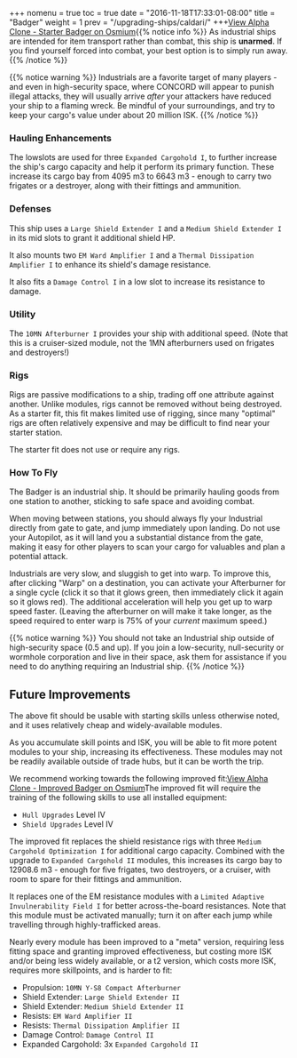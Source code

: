 +++ nomenu = true toc = true date = "2016-11-18T17:33:01-08:00" title = "Badger" weight = 1 prev = "/upgrading-ships/caldari/" +++<object type="image/svg+xml" data="https://o.smium.org/api/convert/118481/svg/118481-alpha-clone---starter-badger.svg?privatetoken=1102763042573123584"><a href="https://o.smium.org/loadout/private/118481/1102763042573123584">View Alpha Clone - Starter Badger on Osmium</a></object>{{% notice info %}} As industrial ships are intended for item transport rather than combat, this ship is **unarmed**. If you find yourself forced into combat, your best option is to simply run away. {{% /notice %}}

{{% notice warning %}} Industrials are a favorite target of many players - and even in high-security space, where CONCORD will appear to punish illegal attacks, they will usually arrive *after* your attackers have reduced your ship to a flaming wreck. Be mindful of your surroundings, and try to keep your cargo's value under about 20 million ISK. {{% /notice %}}

### Hauling Enhancements

The lowslots are used for three `Expanded Cargohold I`, to further increase the ship's cargo capacity and help it perform its primary function. These increase its cargo bay from 4095 m3 to 6643 m3 - enough to carry two frigates or a destroyer, along with their fittings and ammunition.

### Defenses

This ship uses a `Large Shield Extender I` and a `Medium Shield Extender I` in its mid slots to grant it additional shield HP.

It also mounts two `EM Ward Amplifier I` and a `Thermal Dissipation Amplifier I` to enhance its shield's damage resistance.

It also fits a `Damage Control I` in a low slot to increase its resistance to damage.

### Utility

The `10MN Afterburner I` provides your ship with additional speed. (Note that this is a cruiser-sized module, not the 1MN afterburners used on frigates and destroyers!)

### Rigs

Rigs are passive modifications to a ship, trading off one attribute against another. Unlike modules, rigs cannot be removed without being destroyed. As a starter fit, this fit makes limited use of rigging, since many "optimal" rigs are often relatively expensive and may be difficult to find near your starter station.

The starter fit does not use or require any rigs.

### How To Fly

The Badger is an industrial ship. It should be primarily hauling goods from one station to another, sticking to safe space and avoiding combat.

When moving between stations, you should always fly your Industrial directly from gate to gate, and jump immediately upon landing. Do not use your Autopilot, as it will land you a substantial distance from the gate, making it easy for other players to scan your cargo for valuables and plan a potential attack.

Industrials are very slow, and sluggish to get into warp. To improve this, after clicking "Warp" on a destination, you can activate your Afterburner for a single cycle (click it so that it glows green, then immediately click it again so it glows red). The additional acceleration will help you get up to warp speed faster. (Leaving the afterburner on will make it take longer, as the speed required to enter warp is 75% of your *current* maximum speed.)

{{% notice warning %}} You should not take an Industrial ship outside of high-security space (0.5 and up). If you join a low-security, null-security or wormhole corporation and live in their space, ask them for assistance if you need to do anything requiring an Industrial ship. {{% /notice %}}

## Future Improvements

The above fit should be usable with starting skills unless otherwise noted, and it uses relatively cheap and widely-available modules.

As you accumulate skill points and ISK, you will be able to fit more potent modules to your ship, increasing its effectiveness. These modules may not be readily available outside of trade hubs, but it can be worth the trip.

We recommend working towards the following improved fit:<object type="image/svg+xml" data="https://o.smium.org/api/convert/118483/svg/118483-alpha-clone---improved-badger.svg?privatetoken=1050794835939688448"><a href="https://o.smium.org/loadout/private/118483/1050794835939688448">View Alpha Clone - Improved Badger on Osmium</a></object>The improved fit will require the training of the following skills to use all installed equipment:

* `Hull Upgrades` Level IV
* `Shield Upgrades` Level IV

The improved fit replaces the shield resistance rigs with three `Medium Cargohold Optimization I` for additional cargo capacity. Combined with the upgrade to `Expanded Cargohold II` modules, this increases its cargo bay to 12908.6 m3 - enough for five frigates, two destroyers, or a cruiser, with room to spare for their fittings and ammunition.

It replaces one of the EM resistance modules with a `Limited Adaptive Invulnerability Field I` for better across-the-board resistances. Note that this module must be activated manually; turn it on after each jump while travelling through highly-trafficked areas.

Nearly every module has been improved to a "meta" version, requiring less fitting space and granting improved effectiveness, but costing more ISK and/or being less widely available, or a t2 version, which costs more ISK, requires more skillpoints, and is harder to fit:

* Propulsion: `10MN Y-S8 Compact Afterburner`
* Shield Extender: `Large Shield Extender II`
* Shield Extender: `Medium Shield Extender II`
* Resists: `EM Ward Amplifier II`
* Resists: `Thermal Dissipation Amplifier II`
* Damage Control: `Damage Control II`
* Expanded Cargohold: 3x `Expanded Cargohold II`